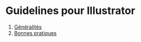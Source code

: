 # Guidelines pour Illustrator

1. [Généralités](generalites.md)
2. [Bonnes pratiques](bonnes-pratiques.md)
